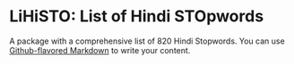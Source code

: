 # LiHiSTO: List of Hindi STOpwords

A package with a comprehensive list of 820 Hindi Stopwords. You can use
[Github-flavored Markdown](https://guides.github.com/features/mastering-markdown/)
to write your content.